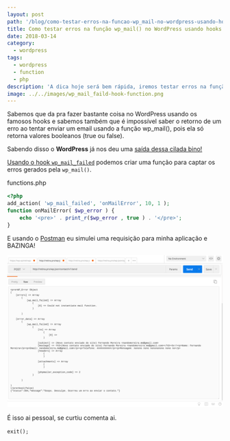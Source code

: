 ```yaml
---
layout: post
path: '/blog/como-testar-erros-na-funcao-wp_mail-no-wordpress-usando-hooks'
title: Como testar erros na função wp_mail() no WordPress usando hooks
date: 2018-03-14
category:
  - wordpress
tags:
  - wordpress
  - function
  - php
description: 'A dica hoje será bem rápida, iremos testar erros na função wp_mail() no WordPress usando hooks.'
image: ../../images/wp_mail_faild-hook-function.png
---
```


Sabemos que da pra fazer bastante coisa no WordPress usando os famosos hooks e sabemos também que é impossível saber o retorno de um erro ao tentar enviar um email usando a função wp_mail(), pois ela só retorna valores booleanos (true ou false).

Sabendo disso o **WordPress** já nos deu uma [saída dessa cilada bino!](../../images/its-a-trap-bino.jpg)

[Usando o hook `wp_mail_failed`](https://developer.wordpress.org/reference/hooks/wp_mail_failed/) podemos criar uma função para captar os erros gerados pela `wp_mail()`.

<div class="language-filename">functions.php</div>

```php
<?php
add_action( 'wp_mail_failed', 'onMailError', 10, 1 );
function onMailError( $wp_error ) {
    echo '<pre>' . print_r($wp_error , true ) . '</pre>';
}
```

E usando o [Postman](https://www.getpostman.com/) eu simulei uma requisição para minha aplicação e BAZINGA!

![hook wp_mail_failed no postman app](../../images/wp_mail-error-postman.png)

É isso ai pessoal, se curtiu comenta ai.

`exit();`
